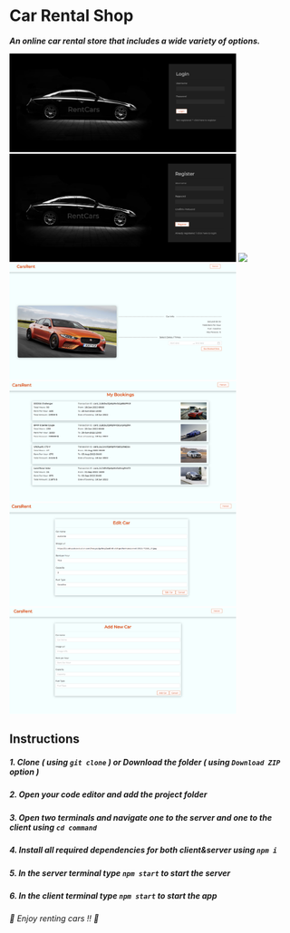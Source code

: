 # Car Rental Shop
***An online car rental store that includes a wide variety of options.***

<img src="./images/1.PNG" width=400>
<img src="./images/2.PNG" width=400>
<img src="./images/3.PNG" width=400>
<img src="./images/4.PNG"width=400>
<img src="./images/5.PNG" width=400>
<img src="./images/6.PNG" width=400>
<img src="./images/7.PNG" width=400>

## Instructions
##### 1. Clone ***( using `git clone` )*** or Download the folder ***( using ***`Download ZIP`*** option )*** #####
##### 2. Open your code editor and add the project folder #####
##### 3. Open two terminals and navigate one to the server and one to the client using ***`cd command`*** #####
##### 4. Install all required dependencies for both client&server using ***`npm i`*** #####
##### 5. In the server terminal type ***`npm start`*** to start the server #####
##### 6. In the client terminal type ***`npm start`*** to start the app #####

###### 🚗 *Enjoy renting cars !!* 🚗 ######

